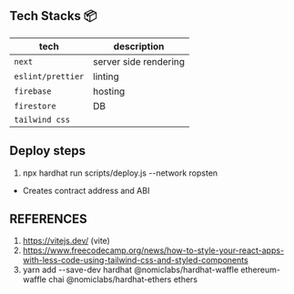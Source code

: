 ## Tech Stacks :package:

|     tech          |      description           |
|-------------------|----------------------------|
| `next`            | server side rendering      |
| `eslint/prettier` | linting                    |
| `firebase`        | hosting                    |
| `firestore`       | DB                         |
| `tailwind css`    |                     |

## Deploy steps
1. npx hardhat run scripts/deploy.js --network ropsten
  - Creates contract address and ABI 

## REFERENCES
1. https://vitejs.dev/   (vite)
2. https://www.freecodecamp.org/news/how-to-style-your-react-apps-with-less-code-using-tailwind-css-and-styled-components
3. yarn add --save-dev hardhat @nomiclabs/hardhat-waffle ethereum-waffle chai @nomiclabs/hardhat-ethers ethers